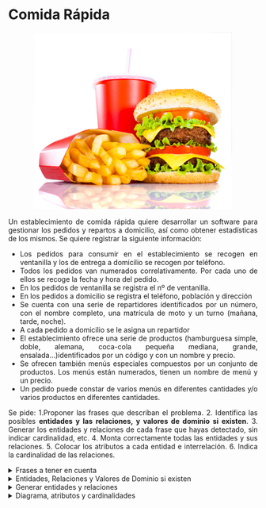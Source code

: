 <div align="justify">

# Comida Rápida

<div align="center">
<img src="img/rapida.png" width="400px"/>
</div>

Un establecimiento de comida rápida quiere desarrollar un software para gestionar los pedidos y repartos a domicilio, así como obtener estadísticas de los mismos.
Se quiere registrar la siguiente información:
- Los pedidos para consumir en el establecimiento se recogen en ventanilla y los de entrega a domicilio se recogen por teléfono.
- Todos los pedidos van numerados correlativamente. Por cada uno de ellos se recoge la fecha y hora del pedido.
- En los pedidos de ventanilla se registra el nº de ventanilla.
- En los pedidos a domicilio se registra el teléfono, población y dirección
- Se cuenta con una serie de repartidores identificados por un número, con el nombre completo, una matrícula de moto y un turno (mañana, tarde, noche).
- A cada pedido a domicilio se le asigna un repartidor
- El establecimiento ofrece una serie de productos (hamburguesa simple, doble, alemana, coca-cola pequeña mediana, grande, ensalada...)identificados por un código y con un nombre y precio.
- Se ofrecen también menús especiales compuestos por un conjunto de productos. Los menús están numerados, tienen un nombre de menú y un precio.
- Un pedido puede constar de varios menús en diferentes cantidades y/o varios productos en diferentes cantidades.

Se pide:
  1.Proponer las frases que describan el problema.
  2. Identifica las posibles __entidades y las relaciones, y valores de dominio si existen__.
  3. Generar los entidades y relaciones de cada frase que hayas detectado, sin indicar cardinalidad, etc.
  4. Monta correctamente todas las entidades y sus relaciones.
  5. Colocar los atributos a cada entidad e interrelación.
  6. Indica la cardinalidad de las relaciones.


<details>
      <summary>Frases a tener en cuenta</summary>   

  - Los pedidos para consumir en el establecimiento se recogen en ventanilla y los de entrega a domicilio
se recogen por teléfono
    > Los pedidos se pueden recoger en ventanilla o domicilio. Inicialmente ventanilla, y domicilio sería un valor de dominio.
  - En los pedidos de ventanilla se registra el nº de ventanilla.
    > Ventanilla se transforma en __entidad__, dado que tiene una propiedad (número). 
  - En los pedidos a domicilio se registra el teléfono, población y dirección.
    > Los pedidos a domicilio se han convertido en entidad ya que los de ventanilla tienen propiedades. No obstante los pedidos a domicilio tienen las suyas propias (teléfono, población, y dirección).
  - Cada pedido se le asigna un repartidor.
  - Se cuenta con una serie de repartidores identificados por un número, con el nombre completo, una matrícula de moto y un turno (mañana, tarde, noche).
    > Repartidor se convierte en entidad, dado que se produce una acción con domicilio, y posee sus propiedades (matrícula, ...). _Domicilio asigna Repartidor_.
  - El establecimiento ofrece una serie de productos (hamburguesa simple, doble, alemana, coca-cola (pequeña mediana, grande), ensalada...) identificados por un código y con un nombre y precio.      
    > El _establecimiento ofrece productos_ y estos tienen propiedades (código, nombre y precio). 
  - Se ofrecen también menús especiales compuestos por un conjunto de productos. Los menús están numerados, tienen un nombre de menú y un precio.
    > El _establecimiento ofrece menus compuestos (+1 producto). Las propiedades tienen un número, nombre y precio_.
  - Un pedido puede constar de varios menús en diferentes cantidades y/o varios productos en diferentes cantidades.  
    > Tanto las relación entre establecimiento con menú o productos tiene una propiedad llamada cantidad.
</details>

<details>
      <summary>Entidades, Relaciones y Valores de Dominio si existen</summary>   
  
  - Entidades:
    > Pedido, Menú, Ventanilla, Domicilio, Repartidor, y Producto.
  - Relaciones:  
    > ofrece, tiene, compone, asigna.

</details>

<details>
      <summary>Generar entidades y relaciones</summary>   
  </br>
  
  > Pedido __tiene__ Menú.
  > Pedido __jerarquía__: Ventanilla/Domicilio.
  > Menú __compone__ producto.
  > Pedido __ofrece__  producto.
  > Domicilio __asigna__ Repartidor.

</details>

<details>
      <summary>Diagrama, atributos y cardinalidades</summary>   
  </br>
  <img src="img/comida.drawio.png">
</details>

</div>